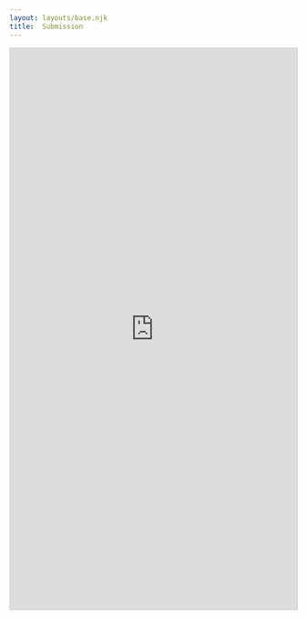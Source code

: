 ```yaml
---
layout: layouts/base.njk
title:  Submission
---
```


<script src="https://static.airtable.com/js/embed/embed_snippet_v1.js"></script><iframe class="airtable-embed airtable-dynamic-height" src="https://airtable.com/embed/shr4Hkt42JtBiqaNk?backgroundColor=purple" frameborder="0" onmousewheel="" width="100%" height="985" style="background: transparent; border: 1px solid #ccc;"></iframe>
